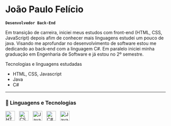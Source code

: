 # João Paulo Felício

**`Desenvolvedor Back-End`**

Em transição de carreira, iniciei meus estudos com front-end (HTML, CSS, JavaScript) depois afim de conhecer mais linguagens estudei um pouco de java. Visando me aprofundar no desenvolvimento de software estou me dedicando ao back-end com a linguagem C#. Em paralelo iniciei minha graduação em Engenharia de Software e já estou no 2º semestre.

Tecnologias e linguagens estudadas

- HTML, CSS, Javascript
- Java
- C#

---

### 🤖 Linguagens e Tecnologias

<img 
    align="left" 
    alt="HTML"
    title="HTML" 
    width="30px" 
    style="padding-right: 10px;" 
    src="https://cdn.jsdelivr.net/gh/devicons/devicon@latest/icons/html5/html5-original.svg" 
/>
<img 
    align="left" 
    alt="CSS" 
    title="CSS"
    width="30px" 
    style="padding-right: 10px;" 
    src="https://cdn.jsdelivr.net/gh/devicons/devicon@latest/icons/css3/css3-original.svg" 
/>
<img 
    align="left" 
    alt="JavaScript" 
    title="JavaScript"
    width="30px" 
    style="padding-right: 10px;" 
    src="https://cdn.jsdelivr.net/gh/devicons/devicon@latest/icons/javascript/javascript-original.svg" 
/>

<img align="left" 
    alt="C#" 
    title="C#"
    width="30px" 
    style="padding-right: 10px;" src="https://cdn.jsdelivr.net/gh/devicons/devicon@latest/icons/csharp/csharp-original.svg" />

<img align="left" 
    alt="Java" 
    title="Java"
    width="30px" 
    style="padding-right: 10px;" src="https://cdn.jsdelivr.net/gh/devicons/devicon@latest/icons/java/java-original.svg" />

</p>
